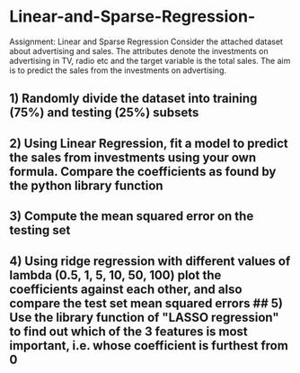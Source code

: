 # Linear-and-Sparse-Regression-
Assignment: Linear and Sparse Regression Consider the attached dataset about advertising and sales. The attributes denote the investments on advertising in TV, radio etc and the target variable is the total sales. The aim is to predict the sales from the investments on advertising.  
## 1) Randomly divide the dataset into training (75%) and testing (25%) subsets
## 2) Using Linear Regression, fit a model to predict the sales from investments using your own formula. Compare the coefficients as found by the python library function
## 3) Compute the mean squared error on the testing set 
## 4) Using ridge regression with different values of lambda (0.5, 1, 5, 10, 50, 100) plot the coefficients against each other, and also compare the test set mean squared errors  ## 5) Use the library function of "LASSO regression" to find out which of the 3 features is most important, i.e. whose coefficient is furthest from 0
